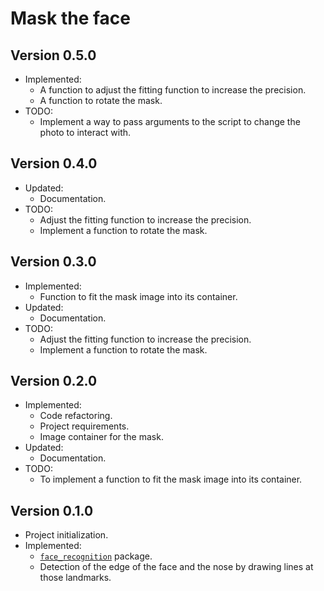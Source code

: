 # Mask the face

## Version 0.5.0

- Implemented:
  - A function to adjust the fitting function to increase the precision.
  - A function to rotate the mask.
- TODO:
  - Implement a way to pass arguments to the script to change the photo to interact with.

## Version 0.4.0

- Updated:
  - Documentation.
- TODO:
  - Adjust the fitting function to increase the precision.
  - Implement a function to rotate the mask.

## Version 0.3.0

- Implemented:
  - Function to fit the mask image into its container.
- Updated:
  - Documentation.
- TODO:
  - Adjust the fitting function to increase the precision.
  - Implement a function to rotate the mask.

## Version 0.2.0

- Implemented:
  - Code refactoring.
  - Project requirements.
  - Image container for the mask.
- Updated:
  - Documentation.
- TODO:
  - To implement a function to fit the mask image into its container.
## Version 0.1.0

- Project initialization.
- Implemented:
  - [`face_recognition`](https://github.com/ageitgey/face_recognition) package.
  - Detection of the edge of the face and the nose by drawing lines at those landmarks.
